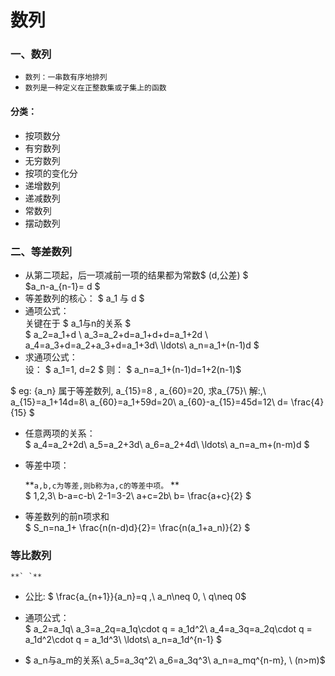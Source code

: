 # 数列

### 一、数列
- `数列：一串数有序地排列`
- `数列是一种定义在正整数集或子集上的函数`

#### 分类：
- 按项数分
 - 有穷数列
 - 无穷数列
- 按项的变化分
 - 递增数列
 - 递减数列
 - 常数列
 - 摆动数列


### 二、等差数列
- 从第二项起，后一项减前一项的结果都为常数$ (d,公差) $ <br>$a_n-a_{n-1}= d $
- 等差数列的核心： $ a_1 与 d $ 
- 通项公式：<br>
关键在于 $ a_1与n的关系 $<br> 
$
a_2=a_1+d  \\
a_3=a_2+d=a_1+d+d=a_1+2d \\ 
a_4=a_3+d=a_2+a_3+d=a_1+3d\\
\ldots\\
a_n=a_1+(n-1)d
$ 
- 求通项公式：<br>
设： $ a_1=1, d=2 $ 
则： $ a_n=a_1+(n-1)d=1+2(n-1)$ 


$
eg: \{a_n\} 属于等差数列, a_{15}=8 , a_{60}=20, 求a_{75}\\
解:\,\\ 
a_{15}=a_1+14d=8\\
a_{60}=a_1+59d=20\\
a_{60}-a_{15}=45d=12\\
d= \frac{4}{15} $
- 任意两项的关系：<br>
$ 
a_4=a_2+2d\\
a_5=a_2+3d\\
a_6=a_2+4d\\
\ldots\\
a_n=a_m+(n-m)d
$
- 等差中项：<br>

	**` a,b,c为等差,则b称为a,c的等差中项。 ` **<br>
$
1,2,3\\
b-a=c-b\\
2-1=3-2\\
a+c=2b\\
b= \frac{a+c}{2}
$	

- 等差数列的前n项求和<br>
$ 
S_n=na_1+ \frac{n(n-d)d}{2}= \frac{n(a_1+a_n)}{2} 
$ 

### 等比数列
	
	**` `**
- 公比:
$ \frac{a_{n+1}}{a_n}=q ,\ a_n\neq 0, \ q\neq 0$

- 通项公式：<br>
$ 
a_2=a_1q\\
a_3=a_2q=a_1q\cdot q = a_1d^2\\
a_4=a_3q=a_2q\cdot q = a_1d^2\cdot q = a_1d^3\\
\ldots\\
a_n=a_1d^{n-1}
$ 
 - $ a_n与a_m的关系\\
	 a_5=a_3q^2\\
	 a_6=a_3q^3\\
	 a_n=a_mq^{n-m}, \ (n>m)$ 
